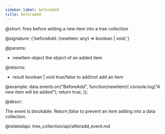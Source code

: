```yaml
---
sidebar_label: beforeAdd
title: beforeAdd
---          
```


@short: fires before adding a new item into a tree collection

@signature: {'beforeAdd: (newItem: any) => boolean | void;'}
	
@params:
- newItem		object			the object of an added item

@returns:
- result		boolean | void		true/false to add/not add an item

@example:
data.events.on("BeforeAdd", function(newItem){
	console.log("A new item will be added");
    return true;
});


@descr:

The event is blockable. Return *false* to prevent an item adding into a data collection.

@relatedapi:
tree_collection/api/afteradd_event.md
